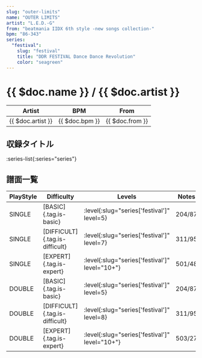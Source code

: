 ```yaml
---
slug: "outer-limits"
name: "OUTER LIMITS"
artist: "L.E.D.-G"
from: "beatmania IIDX 6th style -new songs collection-"
bpm: "86-343"
series:
  "festival":
    slug: "festival"
    title: "DDR FESTIVAL Dance Dance Revolution"
    color: "seagreen"
---
```


# {{ $doc.name }} / {{ $doc.artist }}

|Artist|BPM|From|
|------|---|----|
|{{ $doc.artist }}|{{ $doc.bpm }}|{{ $doc.from }}|

## 収録タイトル

:series-list{:series="series"}

## 譜面一覧

|PlayStyle|Difficulty|Levels|Notes|Movie|
|---------|----------|------|-----|-----|
|SINGLE|[BASIC]{.tag.is-basic}|:level{:slug="series['festival']" level=5}|204/87||
|SINGLE|[DIFFICULT]{.tag.is-difficult}|:level{:slug="series['festival']" level=7}|311/95||
|SINGLE|[EXPERT]{.tag.is-expert}|:level{:slug="series['festival']" level="10+"}|501/48||
|DOUBLE|[BASIC]{.tag.is-basic}|:level{:slug="series['festival']" level=5}|204/87||
|DOUBLE|[DIFFICULT]{.tag.is-difficult}|:level{:slug="series['festival']" level=8}|311/95||
|DOUBLE|[EXPERT]{.tag.is-expert}|:level{:slug="series['festival']" level="10+"}|503/27||
